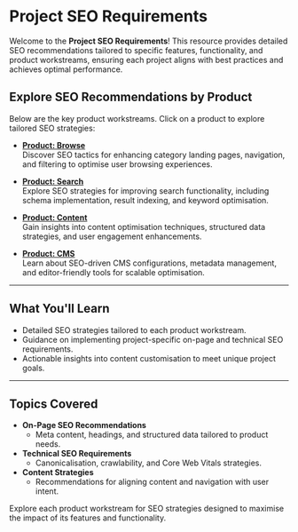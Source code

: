 # Project SEO Requirements  

Welcome to the **Project SEO Requirements**! This resource provides detailed SEO recommendations tailored to specific features, functionality, and product workstreams, ensuring each project aligns with best practices and achieves optimal performance.  

## **Explore SEO Recommendations by Product**  

Below are the key product workstreams. Click on a product to explore tailored SEO strategies:  

- [**Product: Browse**](#product-browser)  
  Discover SEO tactics for enhancing category landing pages, navigation, and filtering to optimise user browsing experiences.  

- [**Product: Search**](#product-search)  
  Explore SEO strategies for improving search functionality, including schema implementation, result indexing, and keyword optimisation.  

- [**Product: Content**](#product-content)  
  Gain insights into content optimisation techniques, structured data strategies, and user engagement enhancements.  

- [**Product: CMS**](#product-cms)  
  Learn about SEO-driven CMS configurations, metadata management, and editor-friendly tools for scalable optimisation.  

---

## **What You'll Learn**  
- Detailed SEO strategies tailored to each product workstream.  
- Guidance on implementing project-specific on-page and technical SEO requirements.  
- Actionable insights into content customisation to meet unique project goals.  

---

## **Topics Covered**  
- **On-Page SEO Recommendations**  
  - Meta content, headings, and structured data tailored to product needs.  
- **Technical SEO Requirements**  
  - Canonicalisation, crawlability, and Core Web Vitals strategies.  
- **Content Strategies**  
  - Recommendations for aligning content and navigation with user intent.  

Explore each product workstream for SEO strategies designed to maximise the impact of its features and functionality.
